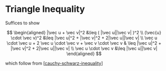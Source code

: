 # Triangle Inequality

Suffices to show 

$$
\begin{aligned}
  |\vec u + \vec v|^2 &\leq ( |\vec u||\vec v| )^2 \\
  (\vec{u} \cdot \vec v)^2 &\leq |\vec u|^2 + |\vec v|^2 + 2|\vec u||\vec v| \\
  \vec u \cdot \vec u + 2 \vec u \cdot \vec v + \vec v \cdot \vec v & \leq |\vec u|^2 + |\vec v|^2 + 2|\vec u||\vec v| \\
  \vec u \cdot \vec v &\leq |\vec u||\vec v|
\end{aligned}
$$

which follow from [[cauchy-schwarz-inequality]]

[//begin]: # "Autogenerated link references for markdown compatibility"
[cauchy-schwarz-inequality]: cauchy-schwarz-inequality "Cauchy-Schwarz Inequality"
[//end]: # "Autogenerated link references"
